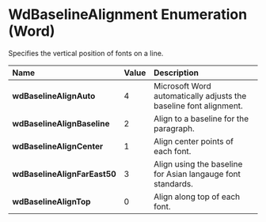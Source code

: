 
# WdBaselineAlignment Enumeration (Word)

Specifies the vertical position of fonts on a line.



|**Name**|**Value**|**Description**|
|:-----|:-----|:-----|
| **wdBaselineAlignAuto**|4|Microsoft Word automatically adjusts the baseline font alignment.|
| **wdBaselineAlignBaseline**|2|Align to a baseline for the paragraph.|
| **wdBaselineAlignCenter**|1|Align center points of each font.|
| **wdBaselineAlignFarEast50**|3|Align using the baseline for Asian langauge font standards.|
| **wdBaselineAlignTop**|0|Align along top of each font.|
